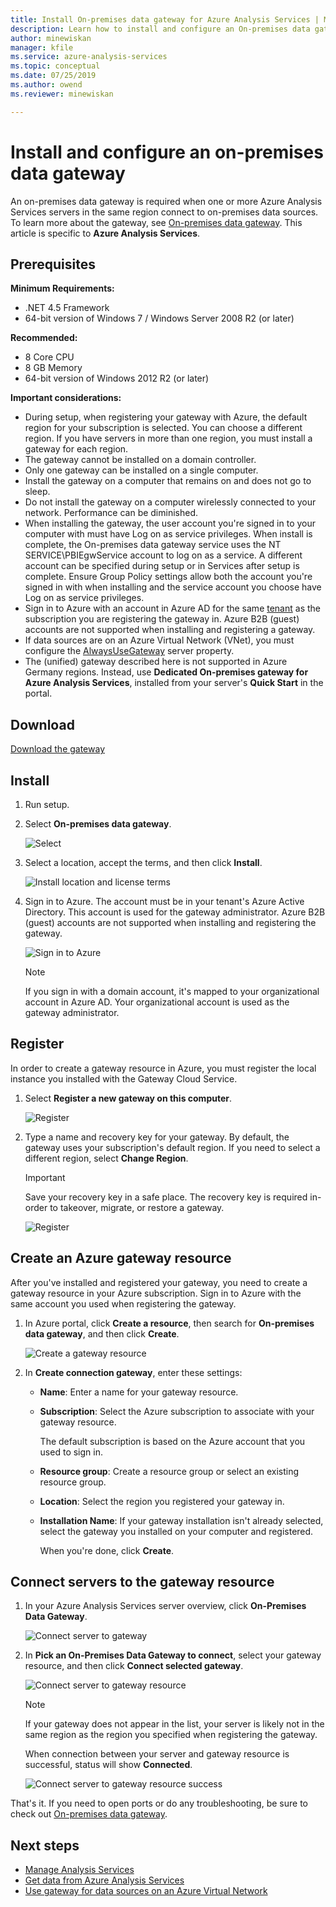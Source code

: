 ```yaml
---
title: Install On-premises data gateway for Azure Analysis Services | Microsoft Docs
description: Learn how to install and configure an On-premises data gateway.
author: minewiskan
manager: kfile
ms.service: azure-analysis-services
ms.topic: conceptual
ms.date: 07/25/2019
ms.author: owend
ms.reviewer: minewiskan

---
```

# Install and configure an on-premises data gateway

An on-premises data gateway is required when one or more Azure Analysis Services servers in the same region connect to on-premises data sources. To learn more about the gateway, see [On-premises data gateway](analysis-services-gateway.md). This article is specific to **Azure Analysis Services**.

## Prerequisites

**Minimum Requirements:**

* .NET 4.5 Framework
* 64-bit version of Windows 7 / Windows Server 2008 R2 (or later)

**Recommended:**

* 8 Core CPU
* 8 GB Memory
* 64-bit version of Windows 2012 R2 (or later)

**Important considerations:**

* During setup, when registering your gateway with Azure, the default region for your subscription is selected. You can choose a different region. If you have servers in more than one region, you must install a gateway for each region. 
* The gateway cannot be installed on a domain controller.
* Only one gateway can be installed on a single computer.
* Install the gateway on a computer that remains on and does not go to sleep.
* Do not install the gateway on a computer wirelessly connected to your network. Performance can be diminished.
* When installing the gateway, the user account you're signed in to your computer with must have Log on as service privileges. When install is complete, the On-premises data gateway service uses the NT SERVICE\PBIEgwService account to log on as a service. A different account can be specified during setup or in Services after setup is complete. Ensure Group Policy settings allow both the account you're signed in with when installing and the service account you choose have Log on as service privileges.
* Sign in to Azure with an account in Azure AD for the same [tenant](/previous-versions/azure/azure-services/jj573650(v=azure.100)#what-is-an-azure-ad-tenant) as the subscription you are registering the gateway in. Azure B2B (guest) accounts are not supported when installing and registering a gateway.
* If data sources are on an Azure Virtual Network (VNet), you must configure the [AlwaysUseGateway](analysis-services-vnet-gateway.md) server property.
* The (unified) gateway described here is not supported in Azure Germany regions. Instead, use **Dedicated On-premises gateway for Azure Analysis Services**, installed from your server's **Quick Start** in the portal. 


## <a name="download"></a>Download

 [Download the gateway](https://go.microsoft.com/fwlink/?LinkId=820925&clcid=0x409)

## <a name="install"></a>Install

1. Run setup.

2. Select **On-premises data gateway**.

   ![Select](media/analysis-services-gateway-install/aas-gateway-installer-select.png)

2. Select a location, accept the terms, and then click **Install**.

   ![Install location and license terms](media/analysis-services-gateway-install/aas-gateway-installer-accept.png)

3. Sign in to Azure. The account must be in your tenant's Azure Active Directory. This account is used for the gateway administrator. Azure B2B (guest) accounts are not supported when installing and registering the gateway.

   ![Sign in to Azure](media/analysis-services-gateway-install/aas-gateway-installer-account.png)

   > [!NOTE]
   > If you sign in with a domain account, it's mapped to your organizational account in Azure AD. Your organizational account is used as the gateway administrator.

## <a name="register"></a>Register

In order to create a gateway resource in Azure, you must register the local instance you installed with the Gateway Cloud Service. 

1.  Select **Register a new gateway on this computer**.

    ![Register](media/analysis-services-gateway-install/aas-gateway-register-new.png)

2. Type a name and recovery key for your gateway. By default, the gateway uses your subscription's default region. If you need to select a different region, select **Change Region**.

    > [!IMPORTANT]
    > Save your recovery key in a safe place. The recovery key is required in-order to takeover, migrate, or restore a gateway. 

   ![Register](media/analysis-services-gateway-install/aas-gateway-register-name.png)


## <a name="create-resource"></a>Create an Azure gateway resource

After you've installed and registered your gateway, you need to create a gateway resource in your Azure subscription. Sign in to Azure with the same account you used when registering the gateway.

1. In Azure portal, click **Create a resource**, then search for **On-premises data gateway**, and then click **Create**.

   ![Create a gateway resource](media/analysis-services-gateway-install/aas-gateway-new-azure-resource.png)

2. In **Create connection gateway**, enter these settings:

   * **Name**: Enter a name for your gateway resource. 

   * **Subscription**: Select the Azure subscription 
     to associate with your gateway resource. 
   
     The default subscription is based on the 
     Azure account that you used to sign in.

   * **Resource group**: Create a resource group or select an existing resource group.

   * **Location**: Select the region you registered your gateway in.

   * **Installation Name**: If your gateway installation isn't already selected, 
     select the gateway you installed on your computer and registered. 

     When you're done, click **Create**.

## <a name="connect-servers"></a>Connect servers to the gateway resource

1. In your Azure Analysis Services server overview, click **On-Premises Data Gateway**.

   ![Connect server to gateway](media/analysis-services-gateway-install/aas-gateway-connect-server.png)

2. In **Pick an On-Premises Data Gateway to connect**, select your gateway resource, and then click **Connect selected gateway**.

   ![Connect server to gateway resource](media/analysis-services-gateway-install/aas-gateway-connect-resource.png)

    > [!NOTE]
    > If your gateway does not appear in the list, your server is likely not in the same region as the region you specified when registering the gateway.

    When connection between your server and gateway resource is successful, status will show **Connected**.


    ![Connect server to gateway resource success](media/analysis-services-gateway-install/aas-gateway-connect-success.png)

That's it. If you need to open ports or do any troubleshooting, be sure to check out [On-premises data gateway](analysis-services-gateway.md).

## Next steps

* [Manage Analysis Services](analysis-services-manage.md)   
* [Get data from Azure Analysis Services](analysis-services-connect.md)   
* [Use gateway for data sources on an Azure Virtual Network](analysis-services-vnet-gateway.md)
